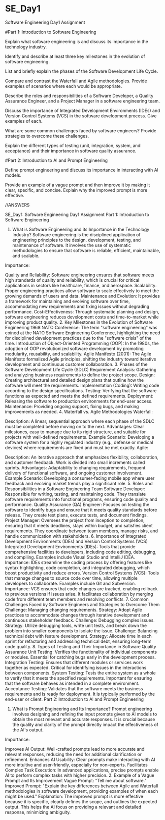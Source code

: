 # SE_Day1
Software Engineering Day1 Assignment

#Part 1: Introduction to Software Engineering

Explain what software engineering is and discuss its importance in the technology industry.


Identify and describe at least three key milestones in the evolution of software engineering.


List and briefly explain the phases of the Software Development Life Cycle.


Compare and contrast the Waterfall and Agile methodologies. Provide examples of scenarios where each would be appropriate.


Describe the roles and responsibilities of a Software Developer, a Quality Assurance Engineer, and a Project Manager in a software engineering team.


Discuss the importance of Integrated Development Environments (IDEs) and Version Control Systems (VCS) in the software development process. Give examples of each.


What are some common challenges faced by software engineers? Provide strategies to overcome these challenges.


Explain the different types of testing (unit, integration, system, and acceptance) and their importance in software quality assurance.


#Part 2: Introduction to AI and Prompt Engineering


Define prompt engineering and discuss its importance in interacting with AI models.


Provide an example of a vague prompt and then improve it by making it clear, specific, and concise. Explain why the improved prompt is more effective.

//ANSWERS


SE_Day1: Software Engineering Day1 Assignment
Part 1: Introduction to Software Engineering
1. What is Software Engineering and its Importance in the Technology Industry?
Software engineering is the disciplined application of engineering principles to the design, development, testing, and maintenance of software. It involves the use of systematic methodologies to ensure that software is reliable, efficient, maintainable, and scalable.

Importance:

Quality and Reliability: Software engineering ensures that software meets high standards of quality and reliability, which is crucial for critical applications in sectors like healthcare, finance, and aerospace.
Scalability: Proper engineering practices allow software to scale effectively to meet the growing demands of users and data.
Maintenance and Evolution: It provides a framework for maintaining and evolving software over time, accommodating new requirements and fixing issues without degrading performance.
Cost-Effectiveness: Through systematic planning and design, software engineering reduces development costs and time-to-market while improving product quality.
2. Key Milestones in the Evolution of Software Engineering
1968 NATO Conference: The term "software engineering" was coined at the NATO Software Engineering Conference, highlighting the need for disciplined development practices due to the "software crisis" of the time.
Introduction of Object-Oriented Programming (OOP): In the 1980s, the adoption of OOP revolutionized software development by promoting modularity, reusability, and scalability.
Agile Manifesto (2001): The Agile Manifesto formalized Agile principles, shifting the industry toward iterative development and continuous customer collaboration.
3. Phases of the Software Development Life Cycle (SDLC)
Requirement Analysis: Gathering and analyzing business requirements to define the project scope.
Design: Creating architectural and detailed design plans that outline how the software will meet the requirements.
Implementation (Coding): Writing code according to the design specifications.
Testing: Verifying that the software functions as expected and meets the defined requirements.
Deployment: Releasing the software to production environments for end-user access.
Maintenance: Providing ongoing support, fixing bugs, and making improvements as needed.
4. Waterfall vs. Agile Methodologies
Waterfall:

Description: A linear, sequential approach where each phase of the SDLC must be completed before moving on to the next.
Advantages: Clear milestones, easy to manage due to its rigid structure, and suitable for projects with well-defined requirements.
Example Scenario: Developing a software system for a highly regulated industry (e.g., defense or medical devices) where requirements are fixed and must be met exactly.
Agile:

Description: An iterative approach that emphasizes flexibility, collaboration, and customer feedback. Work is divided into small increments called sprints.
Advantages: Adaptability to changing requirements, frequent delivery of functional software, and ongoing customer involvement.
Example Scenario: Developing a consumer-facing mobile app where user feedback and evolving market trends play a significant role.
5. Roles and Responsibilities in a Software Engineering Team
Software Developer: Responsible for writing, testing, and maintaining code. They translate software requirements into functional programs, ensuring code quality and performance.
Quality Assurance (QA) Engineer: Focuses on testing the software to identify bugs and ensure that it meets quality standards before release. They create test plans, execute tests, and document findings.
Project Manager: Oversees the project from inception to completion, ensuring that it meets deadlines, stays within budget, and satisfies client requirements. They coordinate between team members, manage risks, and handle communication with stakeholders.
6. Importance of Integrated Development Environments (IDEs) and Version Control Systems (VCS)
Integrated Development Environments (IDEs): Tools that provide comprehensive facilities to developers, including code editing, debugging, and compiling. Examples include Visual Studio and IntelliJ IDEA.
Importance: IDEs streamline the coding process by offering features like syntax highlighting, code completion, and integrated debugging, which boost productivity and reduce errors.
Version Control Systems (VCS): Tools that manage changes to source code over time, allowing multiple developers to collaborate. Examples include Git and Subversion.
Importance: VCS ensures that code changes are tracked, enabling rollback to previous versions if issues arise. It facilitates collaboration by merging code from different team members and resolving conflicts.
7. Common Challenges Faced by Software Engineers and Strategies to Overcome Them
Challenge: Managing changing requirements.
Strategy: Adopt Agile practices to accommodate changes through iterative development and continuous stakeholder feedback.
Challenge: Debugging complex issues.
Strategy: Utilize debugging tools, write unit tests, and break down the problem into smaller components to isolate the issue.
Challenge: Balancing technical debt with feature development.
Strategy: Allocate time in each sprint for refactoring and addressing technical debt, ensuring long-term code quality.
8. Types of Testing and Their Importance in Software Quality Assurance
Unit Testing: Verifies the functionality of individual components or modules. Essential for catching bugs early in the development process.
Integration Testing: Ensures that different modules or services work together as expected. Critical for identifying issues in the interactions between components.
System Testing: Tests the entire system as a whole to verify that it meets the specified requirements. Important for ensuring that the software behaves as intended in a complete environment.
Acceptance Testing: Validates that the software meets the business requirements and is ready for deployment. It is typically performed by the end-user or client.
Part 2: Introduction to AI and Prompt Engineering
1. What is Prompt Engineering and Its Importance?
Prompt engineering involves designing and refining the input prompts given to AI models to obtain the most relevant and accurate responses. It is crucial because the quality and clarity of the prompt directly impact the effectiveness of the AI's output.

Importance:

Improves AI Output: Well-crafted prompts lead to more accurate and relevant responses, reducing the need for additional clarification or refinement.
Enhances AI Usability: Clear prompts make interacting with AI more intuitive and user-friendly, especially for non-experts.
Facilitates Complex Task Execution: In advanced applications, precise prompts enable AI to perform complex tasks with higher precision.
2. Example of a Vague Prompt and Its Improvement
Vague Prompt: "Tell me about software."
Improved Prompt: "Explain the key differences between Agile and Waterfall methodologies in software development, providing examples of when each might be used."
Explanation: The improved prompt is more effective because it is specific, clearly defines the scope, and outlines the expected output. This helps the AI focus on providing a relevant and detailed response, minimizing ambiguity.